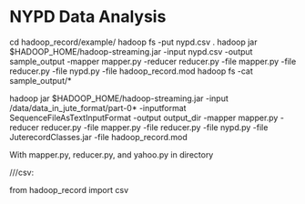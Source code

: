 NYPD Data Analysis
===================

cd hadoop_record/example/
hadoop fs -put nypd.csv .
hadoop jar $HADOOP_HOME/hadoop-streaming.jar -input nypd.csv -output sample_output -mapper mapper.py -reducer reducer.py -file mapper.py -file reducer.py -file nypd.py -file hadoop_record.mod
hadoop fs -cat sample_output/*

hadoop jar $HADOOP_HOME/hadoop-streaming.jar -input /data/data_in_jute_format/part-0* -inputformat SequenceFileAsTextInputFormat -output output_dir -mapper mapper.py -reducer reducer.py -file mapper.py -file reducer.py -file nypd.py -file JuterecordClasses.jar -file hadoop_record.mod

With mapper.py, reducer.py, and yahoo.py in directory



///csv:

from hadoop_record import csv
